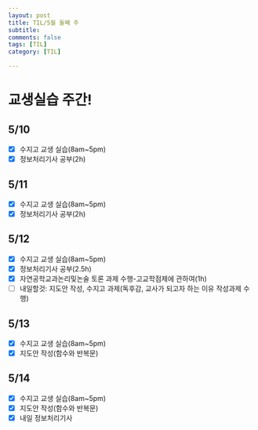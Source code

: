 ```yaml
---
layout: post
title: TIL/5월 둘째 주 
subtitle: 
comments: false
tags: [TIL]
category: [TIL]

---
```

# 교생실습 주간!

## 5/10

 - [x] 수지고 교생 실습(8am~5pm)
 - [x] 정보처리기사 공부(2h) 

## 5/11
 - [x] 수지고 교생 실습(8am~5pm)
 - [x] 정보처리기사 공부(2h) 
 
## 5/12 
 - [x] 수지고 교생 실습(8am~5pm)
 - [x] 정보처리기사 공부(2.5h) 
 - [x] 자연공학교과논리및논술 토론 과제 수행-고교학점제에 관하여(1h)
 - [ ] 내일할것: 지도안 작성, 수지고 과제(독후감, 교사가 되고자 하는 이유 작성과제 수행)

## 5/13
 - [x] 수지고 교생 실습(8am~5pm)
 - [x] 지도안 작성(함수와 반복문)

## 5/14
 - [x] 수지고 교생 실습(8am~5pm)
 - [x] 지도안 작성(함수와 반복문)
 - [x] 내일 정보처리기사  
